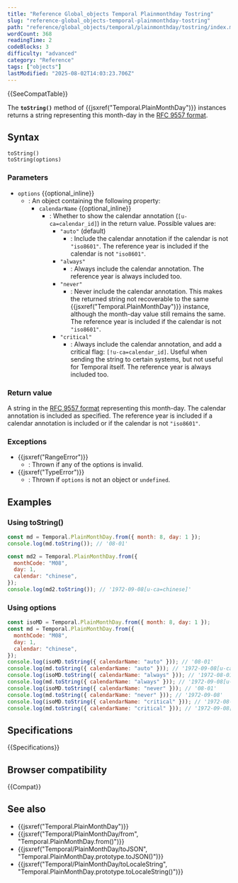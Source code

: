 ```yaml
---
title: "Reference Global_objects Temporal Plainmonthday Tostring"
slug: "reference-global_objects-temporal-plainmonthday-tostring"
path: "reference/global_objects/temporal/plainmonthday/tostring/index.md"
wordCount: 368
readingTime: 2
codeBlocks: 3
difficulty: "advanced"
category: "Reference"
tags: ["objects"]
lastModified: "2025-08-02T14:03:23.706Z"
---
```



{{SeeCompatTable}}

The **`toString()`** method of {{jsxref("Temporal.PlainMonthDay")}} instances returns a string representing this month-day in the [RFC 9557 format](/en-US/docs/Web/JavaScript/Reference/Global_Objects/Temporal/PlainMonthDay#rfc_9557_format).

## Syntax

```js-nolint
toString()
toString(options)
```

### Parameters

- `options` {{optional_inline}}
  - : An object containing the following property:
    - `calendarName` {{optional_inline}}
      - : Whether to show the calendar annotation (`[u-ca=calendar_id]`) in the return value. Possible values are:
        - `"auto"` (default)
          - : Include the calendar annotation if the calendar is not `"iso8601"`. The reference year is included if the calendar is not `"iso8601"`.
        - `"always"`
          - : Always include the calendar annotation. The reference year is always included too.
        - `"never"`
          - : Never include the calendar annotation. This makes the returned string not recoverable to the same {{jsxref("Temporal.PlainMonthDay")}} instance, although the month-day value still remains the same. The reference year is included if the calendar is not `"iso8601"`.
        - `"critical"`
          - : Always include the calendar annotation, and add a critical flag: `[!u-ca=calendar_id]`. Useful when sending the string to certain systems, but not useful for Temporal itself. The reference year is always included too.

### Return value

A string in the [RFC 9557 format](/en-US/docs/Web/JavaScript/Reference/Global_Objects/Temporal/PlainMonthDay#rfc_9557_format) representing this month-day. The calendar annotation is included as specified. The reference year is included if a calendar annotation is included or if the calendar is not `"iso8601"`.

### Exceptions

- {{jsxref("RangeError")}}
  - : Thrown if any of the options is invalid.
- {{jsxref("TypeError")}}
  - : Thrown if `options` is not an object or `undefined`.

## Examples

### Using toString()

```js
const md = Temporal.PlainMonthDay.from({ month: 8, day: 1 });
console.log(md.toString()); // '08-01'

const md2 = Temporal.PlainMonthDay.from({
  monthCode: "M08",
  day: 1,
  calendar: "chinese",
});
console.log(md2.toString()); // '1972-09-08[u-ca=chinese]'
```

### Using options

```js
const isoMD = Temporal.PlainMonthDay.from({ month: 8, day: 1 });
const md = Temporal.PlainMonthDay.from({
  monthCode: "M08",
  day: 1,
  calendar: "chinese",
});
console.log(isoMD.toString({ calendarName: "auto" })); // '08-01'
console.log(md.toString({ calendarName: "auto" })); // '1972-09-08[u-ca=chinese]'
console.log(isoMD.toString({ calendarName: "always" })); // '1972-08-01[u-ca=iso8601]'
console.log(md.toString({ calendarName: "always" })); // '1972-09-08[u-ca=chinese]'
console.log(isoMD.toString({ calendarName: "never" })); // '08-01'
console.log(md.toString({ calendarName: "never" })); // '1972-09-08'
console.log(isoMD.toString({ calendarName: "critical" })); // '1972-08-01[!u-ca=iso8601]'
console.log(md.toString({ calendarName: "critical" })); // '1972-09-08[!u-ca=chinese]'
```

## Specifications

{{Specifications}}

## Browser compatibility

{{Compat}}

## See also

- {{jsxref("Temporal.PlainMonthDay")}}
- {{jsxref("Temporal/PlainMonthDay/from", "Temporal.PlainMonthDay.from()")}}
- {{jsxref("Temporal/PlainMonthDay/toJSON", "Temporal.PlainMonthDay.prototype.toJSON()")}}
- {{jsxref("Temporal/PlainMonthDay/toLocaleString", "Temporal.PlainMonthDay.prototype.toLocaleString()")}}

